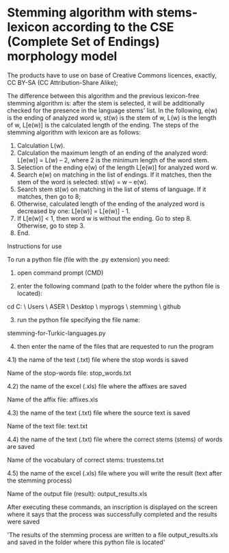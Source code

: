 # Stemming algorithm with stems-lexicon according to the CSE (Complete Set of Endings) morphology model

The products have to use on base of Creative Commons licences, exactly, CC BY-SA (CC Attribution-Share Alike);

The difference between this algorithm and the previous lexicon-free stemming algorithm is: after the stem is selected, it will be additionally checked for the presence in the language stems' list.
In the following, e(w) is the ending of analyzed word w, st(w) is the stem of w, L(w) is the length of w, L[e(w)] is the calculated length of the ending.
The steps of the stemming algorithm with lexicon are as follows:
1. Calculation L(w).
2. Calculation the maximum length of an ending of the analyzed word: L[e(w)] = L(w) – 2, where 2 is the minimum length of the word stem.
3. Selection of the ending e(w) of the length L[e(w)] for analyzed word w.
4. Search e(w) on matching in the list of endings. If it matches, then the stem of the word is selected: st(w) = w – e(w). 
5. Search stem st(w) on matching in the list of stems of language. If it matches, then go to 8; 
6. Otherwise, calculated length of the ending of the analyzed word is decreased by one: L[e(w)] = L[e(w)] - 1.
7. If L[e(w)] < 1, then word w is without the ending. Go to step 8. Otherwise, go to step 3.
8. End.



Instructions for use


To run a python file (file with the .py extension) you need:

1) open command prompt (CMD)

2) enter the following command (path to the folder where the python file is located):

cd C: \ Users \ ASER \ Desktop \ myprogs \ stemming \ github

3) run the python file specifying the file name:

stemming-for-Turkic-languages.py

4) then enter the name of the files that are requested to run the program

4.1) the name of the text (.txt) file where the stop words is saved

Name of the stop-words file: stop_words.txt

4.2) the name of the excel (.xls) file where the affixes are saved

Name of the affix file: affixes.xls

4.3) the name of the text (.txt) file where the source text is saved

Name of the text file: text.txt

4.4) the name of the text (.txt) file where the correct stems (stems) of words are saved

Name of the vocabulary of correct stems: truestems.txt

4.5) the name of the excel (.xls) file where you will write the result (text after the stemming process)

Name of the output file (result): output_results.xls


After executing these commands, an inscription is displayed on the screen where it says that the process was successfully completed and the results were saved

'The results of the stemming process are written to a file output_results.xls and saved in the folder where this python file is located'
